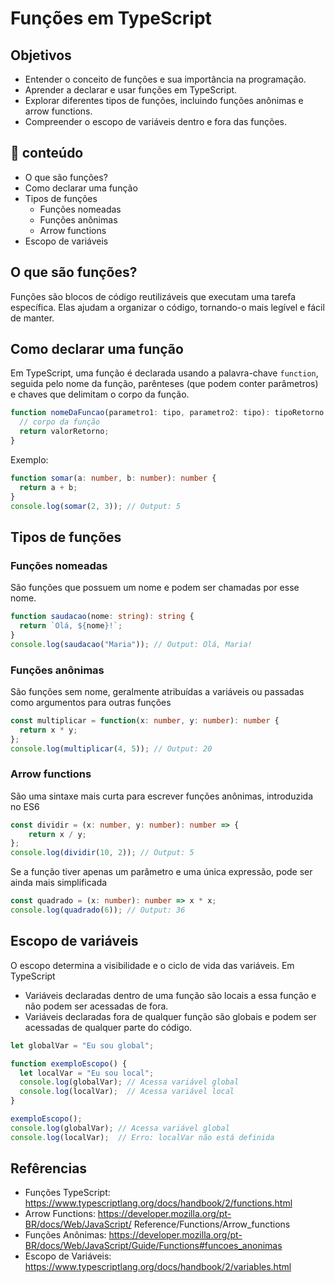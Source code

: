# Funções em TypeScript

## Objetivos
- Entender o conceito de funções e sua importância na programação.
- Aprender a declarar e usar funções em TypeScript.
- Explorar diferentes tipos de funções, incluindo funções anônimas e arrow functions.
- Compreender o escopo de variáveis dentro e fora das funções.

## 📂 conteúdo
- O que são funções?
- Como declarar uma função
- Tipos de funções
  - Funções nomeadas
  - Funções anônimas
  - Arrow functions
- Escopo de variáveis


## O que são funções?
Funções são blocos de código reutilizáveis que executam uma tarefa específica. Elas ajudam
a organizar o código, tornando-o mais legível e fácil de manter.

## Como declarar uma função
Em TypeScript, uma função é declarada usando a palavra-chave `function`, seguida pelo nome
da função, parênteses (que podem conter parâmetros) e chaves que delimitam o corpo da função.

```typescript
function nomeDaFuncao(parametro1: tipo, parametro2: tipo): tipoRetorno {
  // corpo da função
  return valorRetorno;
}
``` 
Exemplo:
```typescript
function somar(a: number, b: number): number {
  return a + b;
}
console.log(somar(2, 3)); // Output: 5
``` 

## Tipos de funções
### Funções nomeadas
São funções que possuem um nome e podem ser chamadas por esse nome.
```typescript
function saudacao(nome: string): string {
  return `Olá, ${nome}!`;
}
console.log(saudacao("Maria")); // Output: Olá, Maria!
```

### Funções anônimas
São funções sem nome, geralmente atribuídas a variáveis ou passadas como argumentos para outras funções
```typescript
const multiplicar = function(x: number, y: number): number {
  return x * y;
};
console.log(multiplicar(4, 5)); // Output: 20
```

### Arrow functions
São uma sintaxe mais curta para escrever funções anônimas, introduzida no ES6
```typescript
const dividir = (x: number, y: number): number => {
    return x / y;
};
console.log(dividir(10, 2)); // Output: 5
```
Se a função tiver apenas um parâmetro e uma única expressão, pode ser ainda mais simplificada
```typescript
const quadrado = (x: number): number => x * x;
console.log(quadrado(6)); // Output: 36
```

## Escopo de variáveis
O escopo determina a visibilidade e o ciclo de vida das variáveis. Em TypeScript
- Variáveis declaradas dentro de uma função são locais a essa função e não podem ser acessadas de fora.
- Variáveis declaradas fora de qualquer função são globais e podem ser acessadas de qualquer
parte do código.
```typescript
let globalVar = "Eu sou global";

function exemploEscopo() {
  let localVar = "Eu sou local";
  console.log(globalVar); // Acessa variável global
  console.log(localVar);  // Acessa variável local
}

exemploEscopo();
console.log(globalVar); // Acessa variável global
console.log(localVar);  // Erro: localVar não está definida
```

## Refêrencias

- Funções TypeScript: https://www.typescriptlang.org/docs/handbook/2/functions.html
- Arrow Functions: https://developer.mozilla.org/pt-BR/docs/Web/JavaScript/
Reference/Functions/Arrow_functions
- Funções Anônimas: https://developer.mozilla.org/pt-BR/docs/Web/JavaScript/Guide/Functions#funcoes_anonimas
- Escopo de Variáveis: https://www.typescriptlang.org/docs/handbook/2/variables.html